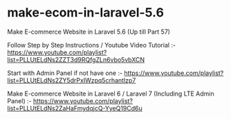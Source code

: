 # make-ecom-in-laravel-5.6
Make E-commerce Website in Laravel 5.6 (Up till Part 57)

Follow Step by Step Instructions / Youtube Video Tutorial :-
https://www.youtube.com/playlist?list=PLLUtELdNs2ZZT3d9RQfgZLn6vbo5vbXCN

Start with Admin Panel if not have one :-
https://www.youtube.com/playlist?list=PLLUtELdNs2ZY5drPxIWzpq5crhantlzp7

Make E-commerce Website in Laravel 6 / Laravel 7 (Including LTE Admin Panel) :-
https://www.youtube.com/playlist?list=PLLUtELdNs2ZaHaFmydqjcQ-YyeQ19Cd6u
